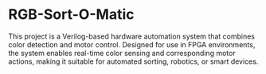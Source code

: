 # RGB-Sort-O-Matic
This project is a Verilog-based hardware automation system that combines color detection and motor control. Designed for use in FPGA environments, the system enables real-time color sensing and corresponding motor actions, making it suitable for automated sorting, robotics, or smart devices.
